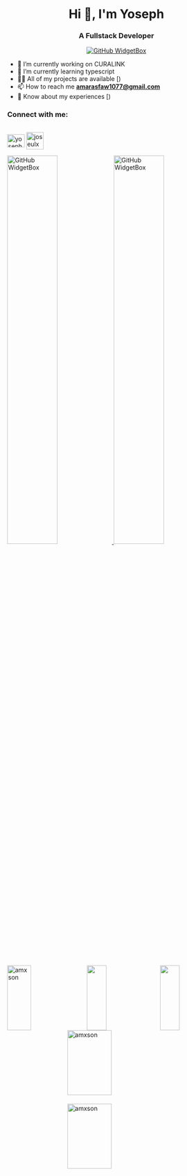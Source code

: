 <h1 align="center">Hi 👋, I'm Yoseph</h1>
<h3 align="center">A Fullstack Developer</h3>
<div align="center">
  <a href="https://github.com/amxson">
    <img src="https://github-widgetbox.vercel.app/api/profile?username=amxson&data=followers,repositories,stars,commits&theme=viridescent" alt="GitHub WidgetBox">
  </a>
</div>
  
- 🔭 I’m currently working on CURALINK
- 🌱 I’m currently learning typescript
- 👨‍💻 All of my projects are available  [)
- 📫 How to reach me **amarasfaw1077@gmail.com**
- 📄 Know about my experiences [)


<h3 align="left" style="">Connect with me:</h3>
<p align="left" style="display: flex">

<a href="https://www.linkedin.com/in/amar-asfaw-113010209/" target="blank"><img align="center" src="https://raw.githubusercontent.com/rahuldkjain/github-profile-readme-generator/master/src/images/icons/Social/linked-in-alt.svg" alt="yoseph-kedir" height="30" width="40" /></a>
<a href="https://t.me/amx08" target="blank"><img align="center" src="https://user-images.githubusercontent.com/49933115/139837223-bf23d3a9-4638-4e17-994a-ac8678d5f517.png" alt="joseulx" height="40" width="40" /></a>


</p>


<div style="width: 100%; align:center;">
  <a href="https://github.com/amxson?tab=repositories">
    <img src="https://github-widgetbox.vercel.app/api/skills?languages=js,ts,python,html,css,bash,json,yaml,postgresql,mysql,powershell,markdown&software=linux,windows,vscode&includeNames=true&theme=viridescent" alt="GitHub WidgetBox" style="width: 48%;">
  </a>
   <a href="https://github.com/amxson?tab=repositories">
    <img src="https://github-widgetbox.vercel.app/api/skills?tools=git,docker,npm,yarn,webpack,firebase,mongodb,wordpress,vercel,redis,nodejs,heroku,aws,prettier&frameworks=react,next,bootstrap,tailwind,express&includeNames=true&theme=viridescent" alt="GitHub WidgetBox" style="width: 48%;">
  </a>
  
</div>

<div style="display: flex; justify-content: space-between; align-items: center;">
    <img src="https://github-readme-stats.vercel.app/api/top-langs?username=amxson&show_icons=true&locale=en&layout=compact&theme=dark" alt="amxson" width='33%' height="150px"/>
    <img src="http://github-profile-summary-cards.vercel.app/api/cards/most-commit-language?username=amxson&theme=2077" width='30%' height="150px"/>
    <img src="http://github-profile-summary-cards.vercel.app/api/cards/repos-per-language?username=amxson&theme=2077" width='30%' height="150px"/>
</div>

<div style="display: flex; flex-direction: column; justify-content: space-between; align-items: center; width: 100%; margin: 0 auto;">
    <img src="https://github-readme-stats.vercel.app/api?username=amxson&show_icons=true&locale=en&theme=dark" alt="amxson" style="width: 45%; margin-bottom: 20px;" height="150em" />
    <img src="https://github-readme-streak-stats.herokuapp.com/?user=amxson&theme=dark" alt="amxson" style="width: 45%;" height="150em" />
</div>

